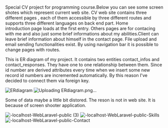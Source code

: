 Special CV project for programming course.Below you can see some screen shotes which represent current web site. 
CV web site contains three different pages , each of them accessible by three different routes and supports three different languages on back end part. Home  
introduction page loads at the first entry. Others pages are for contacing with me and also just some brief informations
about my abilities.Client can leave brief information about himself in the contact page. File upload and email sending functionalities exist. By using navigation bar it is possible to change pages with routes.


This is ER diagram of my project. It contains two entities contact_infos and contact_responses. They have one to one relationship between them.
Since id number are derived attributes every time when we insert some new record id numbers are incremented automatically. By this reason I've decided to connect them via foreign key.

![ERdiagram](https://user-images.githubusercontent.com/63705344/115227565-73e8b780-a132-11eb-8750-fbe3aebb2115.png)
![Uploading ERdiagram.png…]()



Some of data maybe a little bit distored. The reson is not in web site. It is because of screen shooter application.

![-localhost-WebLaravel-public (3)](https://user-images.githubusercontent.com/63705344/108587449-c6e5fe80-737d-11eb-9ca0-39caa8c91660.png)
![-localhost-WebLaravel-public-Skills](https://user-images.githubusercontent.com/63705344/108587468-debd8280-737d-11eb-8b31-ec877dbe2584.png)
![-localhost-WebLaravel-public-Contact](https://user-images.githubusercontent.com/63705344/108587478-eed56200-737d-11eb-8ddc-8be3852fc49e.png)



